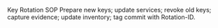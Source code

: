 Key Rotation SOP
Prepare new keys; update services; revoke old keys; capture evidence; update inventory; tag commit with Rotation-ID.
